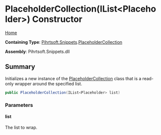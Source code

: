 # PlaceholderCollection\(IList\<Placeholder>\) Constructor

[Home](../../../../README.md)

**Containing Type**: [Pihrtsoft.Snippets](../../README.md)\.[PlaceholderCollection](../README.md)

**Assembly**: Pihrtsoft\.Snippets\.dll

## Summary

Initializes a new instance of the [PlaceholderCollection](../README.md) class that is a read\-only wrapper around the specified list\.

```csharp
public PlaceholderCollection(IList<Placeholder> list)
```

### Parameters

#### list

The list to wrap\.